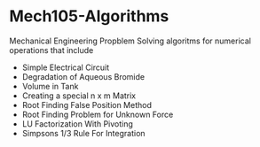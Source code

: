 # Mech105-Algorithms
Mechanical Engineering Propblem Solving algoritms for numerical operations that include
* Simple Electrical Circuit
* Degradation of Aqueous Bromide
* Volume in Tank
* Creating a special n x m Matrix
* Root Finding False Position Method
* Root Finding Problem for Unknown Force
* LU Factorization With Pivoting 
* Simpsons 1/3 Rule For Integration

